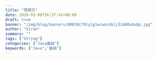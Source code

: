 ```yaml
---
title: "零拷贝"
date: 2020-03-08T16:37:42+08:00
draft: true
banner: "/img/blog/banners/006tNc79ly1g1wrwnznblj31400u0x6p.jpg"
author: "Siran"
summary: ""
tags: ["String"]
categories: ["Java基础"]
keywords: ["Java","基础"]
---
```

